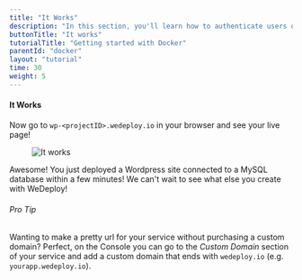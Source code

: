 ```yaml
---
title: "It Works"
description: "In this section, you'll learn how to authenticate users on the web using the WeDeploy API Client."
buttonTitle: "It works"
tutorialTitle: "Getting started with Docker"
parentId: "docker"
layout: "tutorial"
time: 30
weight: 5
---
```


#### It Works

Now go to `wp-<projectID>.wedeploy.io` in your browser and see your live page!

<figure>
	<img src="/images/tutorials/docker/it-works.jpg" alt="It works">
</figure>

Awesome! You just deployed a Wordpress site connected to a MySQL database within a few minutes! We can't wait to see what else you create with WeDeploy!

<aside>

###### <span class="icon-16-star"></span> Pro Tip

Wanting to make a pretty url for your service without purchasing a custom domain? Perfect, on the Console you can go to the _Custom Domain_ section of your service and add a custom domain that ends with `wedeploy.io` (e.g. `yourapp.wedeploy.io`).

</aside>
